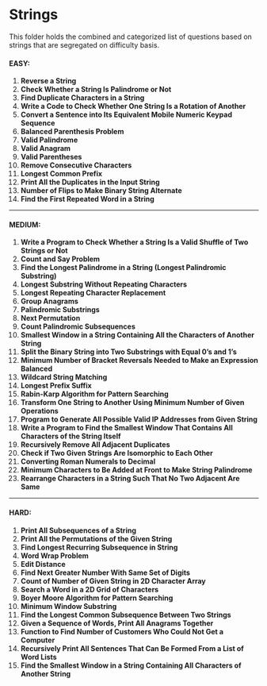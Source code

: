 # Strings
This folder holds the combined and categorized list of questions based on strings that are segregated on difficulty basis. 


#### EASY:
1. **Reverse a String**  
2. **Check Whether a String Is Palindrome or Not**  
3. **Find Duplicate Characters in a String**  
4. **Write a Code to Check Whether One String Is a Rotation of Another**  
5. **Convert a Sentence into Its Equivalent Mobile Numeric Keypad Sequence**  
6. **Balanced Parenthesis Problem**  
7. **Valid Palindrome**  
8. **Valid Anagram**  
9. **Valid Parentheses**  
10. **Remove Consecutive Characters**  
11. **Longest Common Prefix**  
12. **Print All the Duplicates in the Input String**  
13. **Number of Flips to Make Binary String Alternate**  
14. **Find the First Repeated Word in a String**  

---

#### MEDIUM:
1. **Write a Program to Check Whether a String Is a Valid Shuffle of Two Strings or Not**  
2. **Count and Say Problem**  
3. **Find the Longest Palindrome in a String (Longest Palindromic Substring)**  
4. **Longest Substring Without Repeating Characters**  
5. **Longest Repeating Character Replacement**  
6. **Group Anagrams**  
7. **Palindromic Substrings**  
8. **Next Permutation**  
9. **Count Palindromic Subsequences**  
10. **Smallest Window in a String Containing All the Characters of Another String**  
11. **Split the Binary String into Two Substrings with Equal 0’s and 1’s**  
12. **Minimum Number of Bracket Reversals Needed to Make an Expression Balanced**  
13. **Wildcard String Matching**  
14. **Longest Prefix Suffix**  
15. **Rabin-Karp Algorithm for Pattern Searching**  
16. **Transform One String to Another Using Minimum Number of Given Operations**  
17. **Program to Generate All Possible Valid IP Addresses from Given String**  
18. **Write a Program to Find the Smallest Window That Contains All Characters of the String Itself**  
19. **Recursively Remove All Adjacent Duplicates**  
20. **Check if Two Given Strings Are Isomorphic to Each Other**  
21. **Converting Roman Numerals to Decimal**  
22. **Minimum Characters to Be Added at Front to Make String Palindrome**  
23. **Rearrange Characters in a String Such That No Two Adjacent Are Same**  

---

#### HARD:
1. **Print All Subsequences of a String**  
2. **Print All the Permutations of the Given String**  
3. **Find Longest Recurring Subsequence in String**  
4. **Word Wrap Problem**  
5. **Edit Distance**  
6. **Find Next Greater Number With Same Set of Digits**  
7. **Count of Number of Given String in 2D Character Array**  
8. **Search a Word in a 2D Grid of Characters**  
9. **Boyer Moore Algorithm for Pattern Searching**  
10. **Minimum Window Substring**  
11. **Find the Longest Common Subsequence Between Two Strings**  
12. **Given a Sequence of Words, Print All Anagrams Together**  
13. **Function to Find Number of Customers Who Could Not Get a Computer**  
14. **Recursively Print All Sentences That Can Be Formed From a List of Word Lists**  
15. **Find the Smallest Window in a String Containing All Characters of Another String**  

